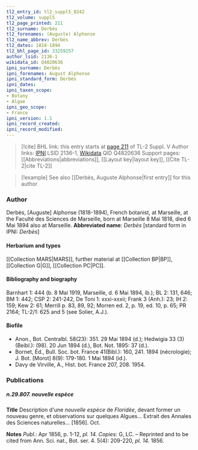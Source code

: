 ```yaml
---
tl2_entry_id: tl2_suppl5_0242
tl2_volume: suppl5
tl2_page_printed: 211
tl2_surname: Derbès
tl2_forenames: (Auguste) Alphonse
tl2_name_abbrev: Derbès
tl2_dates: 1818-1894
tl2_bhl_page_id: 33259257
author_lsid: 2136-1
wikidata_id: Q4820636
ipni_surname: Derbès
ipni_forenames: August Alphonse
ipni_standard_form: Derbès
ipni_dates:
ipni_taxon_scope:
- Botany
- Algae
ipni_geo_scope:
- France
ipni_version: 1.1
ipni_record_created:
ipni_record_modified:
---
```


> [!cite] BHL link: this entry starts at [page 211](https://www.biodiversitylibrary.org/page/33259257) of TL-2 Suppl. V
> Author links: [IPNI](https://www.ipni.org/a/2136-1) LSID 2136-1, [Wikidata](https://www.wikidata.org/wiki/Q4820636) QID Q4820636
> Support pages: [[Abbreviations|abbreviations]], [[Layout key|layout key]], [[Cite TL-2|cite TL-2]]

> [!example] See also [[Derbès, Auguste Alphonse|first entry]] for this author

### Author

Derbès, \[Auguste\] Alphonse (1818-1894), French botanist, at Marseille, at the Faculté des Sciences de Marseille, born at Marseille 8 Mai 1818, died 6 Mai 1894 also at Marseille. 
**Abbreviated name**: *Derbès* \[standard form in IPNI: *Derbès*\]

#### Herbarium and types

[[Collection MARS|MARS]], further material at [[Collection BP|BP]], [[Collection G|G]], [[Collection PC|PC]].

#### Bibliography and biography

Barnhart 1: 444 (b. 8 Mai 1919, Marseille, d. 6 Mai 1894, ib.); BL 2: 131, 646; BM 1: 442; CSP 2: 241-242, De Toni 1: xxxi-xxxii; Frank 3 (Anh.): 23; IH 2: 159; Kew 2: 61; Merrill p. 83, 89, 92; Morren ed. 2, p. 19, ed. 10, p. 65; PR 2164; TL-2/1: 625 and 5 (see Solier, A.J.).

#### Biofile

- Anon., Bot. Centralbl. 58(23): 351. 29 Mai 1894 (d.); Hedwigia 33 (3)(Beibl.): (98). 20 Jun 1894 (d.), Bot. Not. 1895: 37 (d.).
- Bornet, Éd., Bull. Soc. bot. France 41(Bibl.): 160, 241. 1894 (nécrologie); J. Bot. \[Morot\] 8(9): 179-180. 1 Mai 1894 (id.).
- Davy de Virville, A., Hist. bot. France 207, 208. 1954.

### Publications

##### n.29.807. nouvelle espèce

**Title**
Description d'une *nouvelle espèce* de *Floridée*, devant former un nouveau genre, et observations sur quelques Algues... Extrait des Annales des Sciences naturelles... \[1856\]. Oct.

**Notes**
*Publ*.: Apr 1856, p. 1-12, *pl. 14.* *Copies*: G, LC. – Reprinted and to be cited from Ann. Sci. nat., Bot. ser. 4. 5(4): 209-220, *pl. 14.* 1856.

